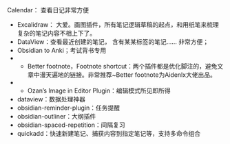 Calendar： 查看日记非常方便
-   Excalidraw： 大爱。画图插件，所有笔记逻辑草稿的起点，和用纸笔来梳理复杂的笔记内容不相上下了。
-   DataView：查看最近创建的笔记， 含有某某标签的笔记…… 非常方便；
-   Obsidian to Anki；考试背书专用
-   -   Better footnote，Footnote shortcut：两个插件都是优化脚注的，避免文章中漫天遍地的链接。非常推荐~Better footnote为Aidenlx大佬出品。
-   -   Ozan’s Image in Editor Plugin：编辑模式所见即所得
-   dataview：数据处理神器
-   obsidian-reminder-plugin：任务提醒
-   obsidian-outliner：大纲插件
-   obsidian-spaced-repetition：间隔复习
-   quickadd：快速新建笔记、捕获内容到指定笔记等，支持多命令组合